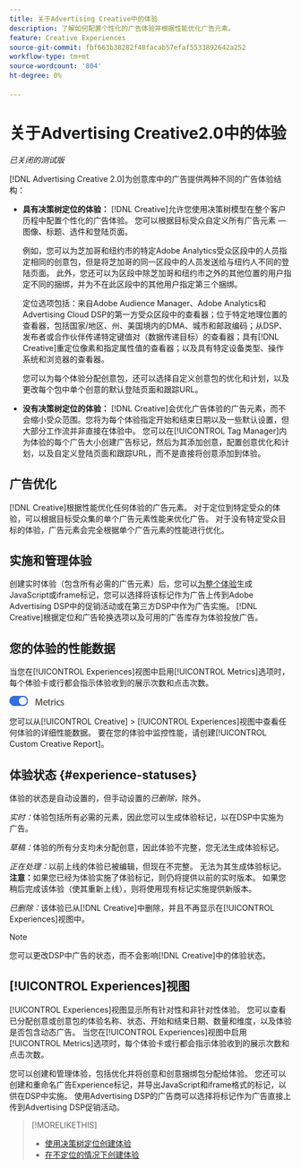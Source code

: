```yaml
---
title: 关于Advertising Creative中的体验
description: 了解如何配置个性化的广告体验并根据性能优化广告元素。
feature: Creative Experiences
source-git-commit: fbf663b38282f48facab57efaf5533892642a252
workflow-type: tm+mt
source-wordcount: '804'
ht-degree: 0%

---
```


# 关于Advertising Creative2.0中的体验

*已关闭的测试版*

<!-- Revisit Description metadata -->

<!-- MORE -->

[!DNL Advertising Creative 2.0]为创意库<!-- can use a single library only -->中的广告提供两种不同的广告体验结构：

* **具有决策树定位的体验：** [!DNL Creative]允许您使用决策树模型在整个客户历程中配置个性化的广告体验。 您可以根据目标受众自定义所有广告元素 — 图像、标题、选件和登陆页面。

  例如，您可以为芝加哥和纽约市的特定Adobe Analytics受众区段中的人员指定相同的创意包，但是将芝加哥的同一区段中的人员发送给与纽约人不同的登陆页面。 此外，您还可以为区段中除芝加哥和纽约市之外的其他位置的用户指定不同的捆绑，并为不在此区段中的其他用户指定第三个捆绑。

  定位选项包括：来自Adobe Audience Manager、Adobe Analytics和Advertising Cloud DSP的第一方受众区段中的查看器；位于特定地理位置的查看器，包括国家/地区、州、美国境内的DMA、城市和邮政编码；从DSP、发布者或合作伙伴传递特定键值对（数据传递目标）的查看器；具有[!DNL Creative]重定位像素和指定属性值的查看器；以及具有特定设备类型、操作系统和浏览器的查看器。

  您可以为每个体验分配创意包，还可以选择自定义创意包的优化和计划，以及更改每个包中单个创意的默认登陆页面和跟踪URL<!-- and any flexible attributes -->。

* **没有决策树定位的体验：** [!DNL Creative]会优化广告体验的广告元素，而不会缩小受众范围。<!-- For first-party creatives, [!DNL Creative] serves the ads. -->您将为每个体验指定开始和结束日期以及一些默认设置，但大部分工作流并非直接在体验中。 您可以在[!UICONTROL Tag Manager]内为体验的每个广告大小创建广告标记，然后为其添加创意，配置创意优化和计划，以及自定义登陆页面和跟踪URL，而不是直接将创意添加到体验。

## 广告优化

<!-- MORE -->
[!DNL Creative]根据性能优化任何体验的广告元素。 对于定位到特定受众的体验，可以根据目标受众集的单个广告元素性能来优化广告。 对于没有特定受众目标的体验，广告元素会完全根据单个广告元素的性能进行优化。

## 实施和管理体验

创建实时体验（包含所有必需的广告元素）后，您可以[为整个体验](experience-tag-export.md)生成JavaScript或iframe标记，您可以选择将该标记作为广告上传到Adobe Advertising DSP中的促销活动或在第三方DSP中作为广告实施。 [!DNL Creative]根据定位和广告轮换选项以及可用的广告库存为体验投放广告。

## 您的体验的性能数据

当您在[!UICONTROL Experiences]视图中启用[!UICONTROL Metrics]选项时，每个体验卡或行都会指示体验收到的展示次数和点击次数。

![量度选项](/help/creative/assets/metrics-option.png "量度选项")

<!-- insert screen shot of Metrics option?  If not, then add instructions elsewhere -->

<!-- I don't see this as of 1/9; why only in the table view?   You can also add conversion columns in the table view. -->

您可以从[!UICONTROL Creative] > [!UICONTROL Experiences]视图中查看任何体验的详细性能数据。 要在您的体验中监控性能，请创建[!UICONTROL Custom Creative Report]。

<!--
You can [view detailed performance data for any experience](experience-view-report.md) from the Creative > Experiences view. To monitor performance across your experiences, [create custom reports](/help/dsp/reports/report-create.md).
-->

## 体验状态 {#experience-statuses}

<!-- verify that these are all still the same -->

体验的状态是自动设置的，但手动设置的&#x200B;*已删除，*&#x200B;除外。

*实时：*&#x200B;体验包括所有必需的元素，因此您可以生成体验标记，以在DSP中实施为广告。<!-- A live experience may be scheduled to start in the future -->

*草稿：*&#x200B;体验的所有分支均未分配创意，因此体验不完整，您无法生成体验标记。

*正在处理：*&#x200B;以前上线的体验已被编辑，但现在不完整。 无法为其生成体验标记。 **注意：**&#x200B;如果您已经为体验实施了体验标记，则仍将提供以前的实时版本。 如果您稍后完成该体验（使其重新上线），则将使用现有标记实施提供新版本。

*已删除：*&#x200B;该体验已从[!DNL Creative]中删除，并且不再显示在[!UICONTROL Experiences]视图中。

>[!NOTE]
>
>您可以更改DSP中广告的状态，而不会影响[!DNL Creative]中的体验状态。

## [!UICONTROL Experiences]视图

[!UICONTROL Experiences]视图显示所有针对性和非针对性体验。 您可以查看已分配创意或创意包的体验名称、状态、开始和结束日期、数量和维度，以及体验是否包含动态广告。 当您在[!UICONTROL Experiences]视图中启用[!UICONTROL Metrics]选项时，每个体验卡或行都会指示体验收到的展示次数和点击次数。

您可以创建和管理体验，包括优化并将创意和创意捆绑包分配给体验。 您还可以创建和重命名广告Experience标记，并导出JavaScript和iframe格式的标记，以供在DSP中实施。 使用Advertising DSP的广告商可以选择将标记作为广告直接上传到Advertising DSP促销活动。

<!--
### Available actions

* [Download data within the view](experience-download-view.md)

        + [Assign and unassign creative bundles to a final node](/help/creative/experiences/experience-assign-creative-bundles.md)
* Experiences with decision tree targeting: [Create](/help/creative/experiences/experience-create-targeting.md) and [edit](/help/creative/experiences/experience-edit-targeting.md) experiences, [assign and unassign creative bundles](/help/creative/experiences/experience-assign-creative-bundles.md), [customize creative optimization and scheduling](/help/creative/experiences/experience-optimization-scheduling-targeting.md), and [customize the tracking URLs for creatives](/help/creative/experiences/experience-tracking-urls-targeting.md)

* Experiences without decision tree targeting: [Create](experience-create-no-targeting.md) and [edit](/help/creative/experiences/experience-edit-no-targeting.md)

* [Clone](experience-clone.md) an experience

* [Preview](experience-preview.md) an experience

* [Share a demo URL](experience-share-demo-url.md) for an experience

* [Export ad tags for an experience](experience-tag-export.md)

* [Delete](experience-delete.md) an experience

-->

<!-- You can add or remove labels for your experiences.-->

<!-- Add links to workflows once they're done -->

>[!MORELIKETHIS]
>
>* [使用决策树定位创建体验](experience-create-targeting.md)
>* [在不定位的情况下创建体验](experience-create-no-targeting.md)
